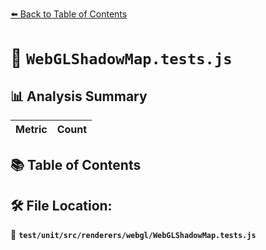 [⬅️ Back to Table of Contents](../../../../../index.md)

# 📄 `WebGLShadowMap.tests.js`

## 📊 Analysis Summary

| Metric | Count |
|--------|-------|

## 📚 Table of Contents


## 🛠️ File Location:
📂 **`test/unit/src/renderers/webgl/WebGLShadowMap.tests.js`**